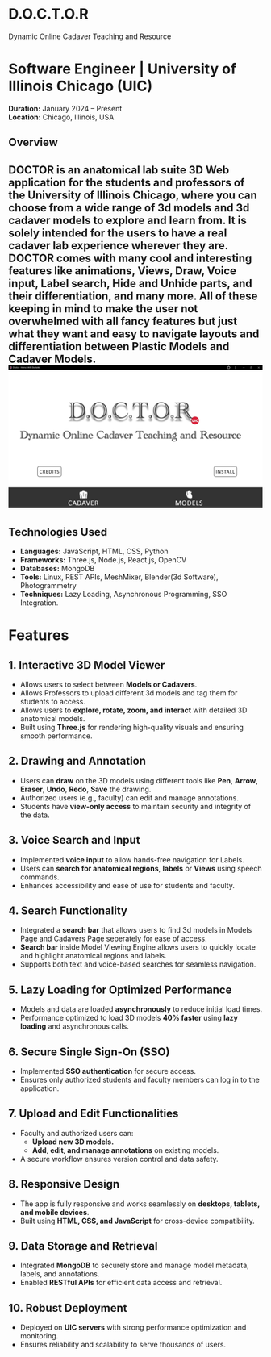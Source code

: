 # D.O.C.T.O.R
Dynamic Online Cadaver Teaching and Resource

# Software Engineer | University of Illinois Chicago (UIC)
**Duration:** January 2024 – Present  
**Location:** Chicago, Illinois, USA  

## Overview  
DOCTOR is an anatomical lab suite 3D Web application for the students and professors of the University of Illinois Chicago, where you can choose from a wide range of 3d models and 3d cadaver models to explore and learn from. It is solely intended for the users to have a real cadaver lab experience wherever they are. DOCTOR comes with many cool and interesting features like animations, Views, Draw, Voice input, Label search, Hide and Unhide parts, and their differentiation, and many more. All of these keeping in mind to make the user not overwhelmed with all fancy features but just what they want and easy to navigate layouts and differentiation between Plastic Models and Cadaver Models.
![Home Page](Homepage.png)
---
## Technologies Used  
- **Languages:** JavaScript, HTML, CSS, Python  
- **Frameworks:** Three.js, Node.js, React.js, OpenCV 
- **Databases:** MongoDB  
- **Tools:** Linux, REST APIs, MeshMixer, Blender(3d Software), Photogrammetry
- **Techniques:** Lazy Loading, Asynchronous Programming, SSO Integration.

# Features
## 1. **Interactive 3D Model Viewer**  
   - Allows users to select between  **Models or Cadavers**.
   - Allows Professors to upload different 3d models and tag them for students to access. 
   - Allows users to **explore, rotate, zoom, and interact** with detailed 3D anatomical models.  
   - Built using **Three.js** for rendering high-quality visuals and ensuring smooth performance.
## 2. **Drawing and Annotation**  
   - Users can **draw** on the 3D models using different tools like **Pen**, **Arrow**, **Eraser**, **Undo**, **Redo**, **Save** the drawing.  
   - Authorized users (e.g., faculty) can edit and manage annotations.  
   - Students have **view-only access** to maintain security and integrity of the data.
## 3. **Voice Search and Input**  
   - Implemented **voice input** to allow hands-free navigation for Labels.  
   - Users can **search for anatomical regions**, **labels** or **Views** using speech commands.  
   - Enhances accessibility and ease of use for students and faculty.  

## 4. **Search Functionality**  
   - Integrated a **search bar** that allows users to find 3d models in Models Page and Cadavers Page seperately for ease of access.
   - **Search bar** inside Model Viewing Engine allows users to quickly locate and highlight anatomical regions and labels.  
   - Supports both text and voice-based searches for seamless navigation.  

## 5. **Lazy Loading for Optimized Performance**  
   - Models and data are loaded **asynchronously** to reduce initial load times.  
   - Performance optimized to load 3D models **40% faster** using **lazy loading** and asynchronous calls.  

## 6. **Secure Single Sign-On (SSO)**  
   - Implemented **SSO authentication** for secure access.  
   - Ensures only authorized students and faculty members can log in to the application.  

## 7. **Upload and Edit Functionalities**  
   - Faculty and authorized users can:  
      - **Upload new 3D models.**  
      - **Add, edit, and manage annotations** on existing models.  
   - A secure workflow ensures version control and data safety.  

## 8. **Responsive Design**  
   - The app is fully responsive and works seamlessly on **desktops, tablets, and mobile devices**.  
   - Built using **HTML, CSS, and JavaScript** for cross-device compatibility.  

## 9. **Data Storage and Retrieval**  
   - Integrated **MongoDB** to securely store and manage model metadata, labels, and annotations.  
   - Enabled **RESTful APIs** for efficient data access and retrieval.  

## 10. **Robust Deployment**  
   - Deployed on **UIC servers** with strong performance optimization and monitoring.  
   - Ensures reliability and scalability to serve thousands of users.


